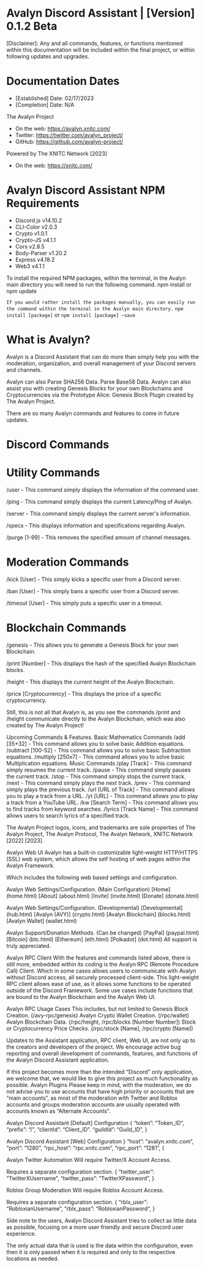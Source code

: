 # Avalyn Discord Assistant | [Version] 0.1.2 Beta

[Disclaimer]:  Any and all commands, features, or functions mentioned within this documentation will be included within the final project, or within following updates and upgrades.

# Documentation Dates
- [Established] Date: 02/17/2023
- [Completion] Date: N/A


The Avalyn Project
- On the web: https://avalyn.xnitc.com/
- Twitter: https://twitter.com/avalyn_project/
- GitHub: https://github.com/avalyn-project/

Powered by The XNITC Network [2023]
- On the web: https://xnitc.com/

# Avalyn Discord Assistant NPM Requirements
- Discord.js v14.10.2
- CLI-Color v2.0.3
- Crypto v1.0.1
- Crypto-JS v4.1.1
- Cors v2.8.5
- Body-Parser v1.20.2
- Express v4.18.2
- Web3 v4.1.1

To install the required NPM packages, within the terminal, in the Avalyn main directory you will need to run the following command.
npm install or npm update

`If you would rather install the packages manually, you can easily run the command within the terminal in the Avalyn main directory.`
`npm install [package]` or `npm install [package] –save`
# What is Avalyn?
Avalyn is a Discord Assistant that can do more than simply help you with the moderation, organization, and overall management of your Discord servers and channels.

Avalyn can also
Parse SHA256 Data.
Parse Base58 Data.
Avalyn can also assist you with creating Genesis Blocks for your own Blockchains and Cryptocurrencies via the Prototype Alice: Genesis Block Plugin created by The Avalyn Project.

There are so many Avalyn commands and features to come in future updates.

# Discord Commands
# Utility Commands
/user - This command simply displays the information of the command user.

/ping - This command simply displays the current Latency/Ping of Avalyn.

/server - This command simply displays the current server's information.

/specs - This displays information and specifications regarding Avalyn.

/purge [1-99] - This removes the specified amount of channel messages.

# Moderation Commands
/kick [User] - This simply kicks a specific user from a Discord server.

/ban [User] - This simply bans a specific user from a Discord server.

/timeout [User] - This simply puts a specific user in a timeout.

# Blockchain Commands
/genesis - This allows you to generate a Genesis Block for your own Blockchain.

/print [Number] - This displays the hash of the specified Avalyn Blockchain blocks.

/height - This displays the current height of the Avalyn Blockchain.

/price [Cryptocurrency] - This displays the price of a specific cryptocurrency.

Still, this is not all that Avalyn is, as you see the commands /print and /height communicate directly to the Avalyn Blockchain, which was also created by The Avalyn Project!




Upcoming Commands & Features.
Basic Mathematics Commands
/add [35+32] - This command allows you to solve basic Addition equations.
/subtract [100-52] - This command allows you to solve basic Subtraction equations.
/multiply [250x7] - This command allows you to solve basic Multiplication equations.
Music Commands
/play [Track] - This command simply resumes the current track.
/pause - This command simply pauses the current track.
/stop - This command simply stops the current track.
/next - This command simply plays the next track.
/prev - This command simply plays the previous track.
/url [URL of Track] - This command allows you to play a track from a URL.
/yt [URL] - This command allows you to play a track from a YouTube URL.
/kw [Search Term] - This command allows you to find tracks from keyword searches.
/lyrics [Track Name] - This command allows users to search lyrics of a specified track.




The Avalyn Project logos, icons, and trademarks are sole properties of The Avalyn Project, The Avalyn Protocol, The Avalyn Network, XNITC Network [2022] [2023].



Avalyn Web UI
Avalyn has a built-in customizable light-weight HTTP/HTTPS (SSL) web system, which allows the self hosting of web pages within the Avalyn Framework.

Which includes the following web based settings and configuration.

Avalyn Web Settings/Configuration. (Main Configuration)
[Home] (home.html)
[About] (about.html)
[Invite] (invite.html)
[Donate] (donate.html)

Avalyn Web Settings/Configuration. (Developmental)
[Developmental] (hub.html)
[Avalyn (AVY)] (crypto.html)
[Avalyn Blockchain] (blocks.html)
[Avalyn Wallet] (wallet.html)

Avalyn Support/Donation Methods. (Can be changed)
[PayPal] (paypal.html)
[Bitcoin] (btc.html)
[Ethereum] (eth.html)
[Polkadot] (dot.html)
All support is truly appreciated.

Avalyn RPC Client
With the features and commands listed above, there is still more, embedded within its coding is the Avalyn RPC (Remote Procedure Call) Client. Which in some cases allows users to communicate with Avalyn without Discord access, all securely processed client-side.
This light-weight RPC client allows ease of use, as it allows some functions to be operated outside of the Discord Framework.
Some use cases include functions that are bound to the Avalyn Blockchain and the Avalyn Web UI.


Avalyn RPC Usage Cases
This includes, but not limited to
Genesis Block Creation. (/avy-rpc/genesis)
Avalyn Crypto Wallet Creation. (/rpc/wallet)
Avalyn Blockchain Data. (/rpc/height, /rpc/blocks [Number Number])
Stock or Cryptocurrency Price Checks. (/rpc/stock [Name], /rpc/crypto [Name])

Updates to the Assistant application, RPC client, Web UI, are not only up to the creators and developers of the project. We encourage active bug reporting and overall development of commands, features, and functions of the Avalyn Discord Assistant application.

If this project becomes more than the intended “Discord” only application, we welcome that, we would like to give this project as much functionality as possible.
Avalyn Plugins
Please keep in mind, with the moderation, we do not advise you to use accounts that have high priority or accounts that are “main accounts”, as most of the moderation with Twitter and Roblox accounts and groups moderation accounts are usually operated with accounts known as “Alternate Accounts”.

Avalyn Discord Assistant [Default] Configuration
{
	“token”: “Token_ID”,
	“prefix”: “/”,
	“clientId”: “Client_ID”.
	“guildId”: “Guild_ID”,
}

Avalyn Discord Assistant [Web] Configuration
}
	“host”: “avalyn.xnitc.com”,
	“port”: “1280”,
	“rpc_host”: “rpc.xnitc.com”,
	“rpc_port”: “1281”,
{


Avalyn Twitter Automation
Will require Twitter/X Account Access.

Requires a separate configuration section.
{
	“twitter_user”: “TwitterXUsername”,
	“twitter_pass”: “TwitterXPassword”,
}

Roblox Group Moderation
Will require Roblox Account Access.

Requires a separate configuration section.
{
	“rblx_user”: “RobloxianUsername”,
	“rblx_pass”: “RobloxianPassword”,
}

Side note to the users, Avalyn Discord Assistant tries to collect as little data as possible, focusing on a more user friendly and secure Discord user experience.

The only actual data that is used is the data within the configuration, even then it is only passed when it is required and only to the respective locations as needed.


